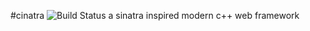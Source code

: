 #cinatra 
![Build Status](https://travis-ci.org/topcpporg/cinatra.svg)
a sinatra inspired modern c++ web framework
